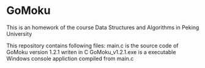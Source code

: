 # GoMoku
This is an homework of the course Data Structures and Algorithms in Peking University

This repository contains following files:
  main.c is the source code of GoMoku version 1.2.1 writen in C
  GoMoku_v1.2.1.exe is a executable Windows console appliction compiled from main.c 
